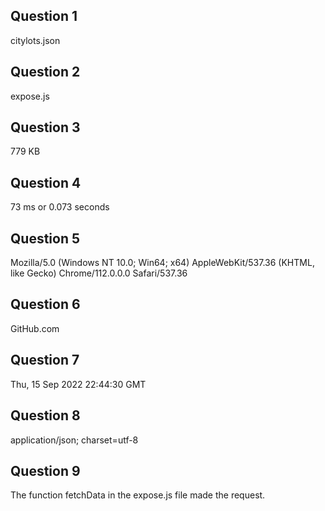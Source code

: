 ## Question 1
citylots.json

## Question 2
expose.js

## Question 3
779 KB

## Question 4
73 ms or 0.073 seconds

## Question 5
Mozilla/5.0 (Windows NT 10.0; Win64; x64) AppleWebKit/537.36 (KHTML, like Gecko) Chrome/112.0.0.0 Safari/537.36

## Question 6
GitHub.com

## Question 7
Thu, 15 Sep 2022 22:44:30 GMT

## Question 8
application/json; charset=utf-8

## Question 9
The function fetchData in the expose.js file made the request.